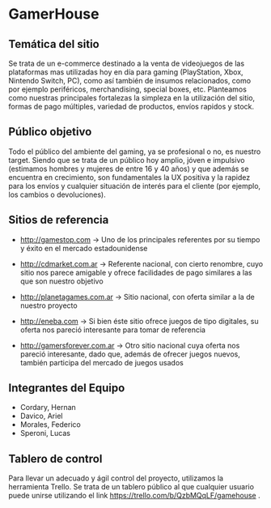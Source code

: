 
# **GamerHouse** 


## Temática del sitio 

Se trata de un e-commerce destinado a la venta de videojuegos de las plataformas mas utilizadas hoy en día para gaming (PlayStation, Xbox, Nintendo Switch, PC), como así también de insumos relacionados, como por ejemplo periféricos, merchandising, special boxes, etc. Planteamos como nuestras principales fortalezas la simpleza en la utilización del sitio, formas de pago múltiples, variedad de productos, envíos rapidos y stock.


## Público objetivo 

Todo el público del ambiente del gaming, ya se profesional o no, es nuestro target. Siendo que se trata de un público hoy amplio, jóven e impulsivo (estimamos hombres y mujeres de entre 16 y 40 años) y que además se encuentra en crecimiento, son fundamentales la UX positiva y la rapidez para los envíos y cualquier situación de interés para el cliente (por ejemplo, los cambios o devoluciones).


## Sitios de referencia 

* http://gamestop.com -> Uno de los principales referentes por su tiempo y éxito en el mercado estadounidense
                     
* http://cdmarket.com.ar -> Referente nacional, con cierto renombre, cuyo sitio nos parece amigable y ofrece facilidades de pago similares a las que son nuestro objetivo
                      
* http://planetagames.com.ar -> Sitio nacional, con oferta similar a la de nuestro proyecto
                      
* http://eneba.com -> Si bien éste sitio ofrece juegos de tipo digitales, su oferta nos pareció interesante para tomar de referencia

* http://gamersforever.com.ar -> Otro sitio nacional cuya oferta nos pareció interesante, dado que, además de ofrecer juegos nuevos, también participa del mercado de juegos usados

## Integrantes del Equipo

* Cordary, Hernan 
* Davico, Ariel 
* Morales, Federico
* Speroni, Lucas

## Tablero de control

Para llevar un adecuado y ágil control del proyecto, utilizamos la herramienta Trello. Se trata de un tablero público al que cualquier usuario puede unirse utilizando el link https://trello.com/b/QzbMQqLF/gamehouse .
